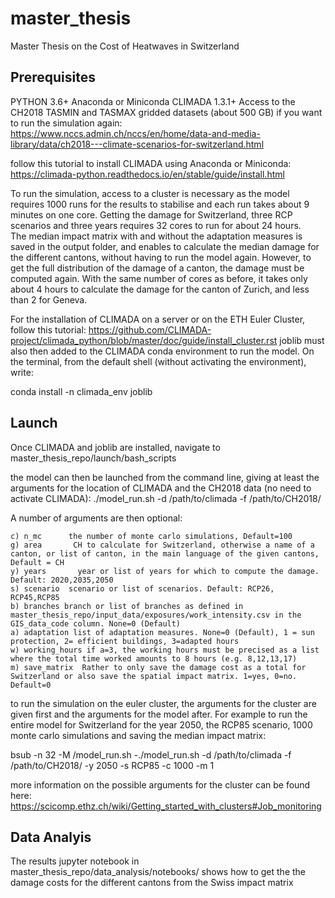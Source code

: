# master_thesis
Master Thesis on the Cost of Heatwaves in Switzerland

## Prerequisites
PYTHON 3.6+
Anaconda or Miniconda 
CLIMADA 1.3.1+
Access to the CH2018 TASMIN and TASMAX gridded datasets (about 500 GB) if you want to run the simulation again:
https://www.nccs.admin.ch/nccs/en/home/data-and-media-library/data/ch2018---climate-scenarios-for-switzerland.html

follow this tutorial to install CLIMADA using Anaconda or Miniconda:
https://climada-python.readthedocs.io/en/stable/guide/install.html

To run the simulation, access to a cluster is necessary as the model requires 1000 runs for the results to stabilise and each run takes about 9 minutes on one core. Getting the damage for Switzerland, three RCP scenarios and three years requires 32 cores to run for about 24 hours.      
The median impact matrix with and without the adaptation measures is saved in the output folder, and enables to calculate the median damage for the different cantons, without having to run the model again. However, to get the full distribution of the damage of a canton, the damage must be computed again. With the same number of cores as before, it takes only about 4 hours to calculate the damage for the canton of Zurich, and less than 2 for Geneva.


For the installation of CLIMADA on a server or on the ETH Euler Cluster, follow this tutorial:
https://github.com/CLIMADA-project/climada_python/blob/master/doc/guide/install_cluster.rst
joblib must also then added to the CLIMADA conda environment to run the model. On the terminal, from the default shell (without activating the environment), write:

conda install -n climada_env joblib

## Launch
Once CLIMADA and joblib are installed, navigate to master_thesis_repo/launch/bash_scripts

the model can then be launched from the command line, giving at least the arguments for the location of CLIMADA and the CH2018 data (no need to activate CLIMADA):
./model_run.sh -d /path/to/climada -f /path/to/CH2018/

A number of arguments are then optional:

    c) n_mc      the number of monte carlo simulations, Default=100
    g) area       CH to calculate for Switzerland, otherwise a name of a canton, or list of canton, in the main language of the given cantons, Default = CH
    y) years       year or list of years for which to compute the damage. Default: 2020,2035,2050 
    s) scenario  scenario or list of scenarios. Default: RCP26, RCP45,RCP85
    b) branches branch or list of branches as defined in master_thesis_repo/input_data/exposures/work_intensity.csv in the GIS_data_code column. None=0 (Default)
    a) adaptation list of adaptation measures. None=0 (Default), 1 = sun protection, 2= efficient buildings, 3=adapted hours
    w) working_hours if a=3, the working hours must be precised as a list where the total time worked amounts to 8 hours (e.g. 8,12,13,17)   
    m) save_matrix  Rather to only save the damage cost as a total for Switzerland or also save the spatial impact matrix. 1=yes, 0=no. Default=0
    
    
to run the simulation on the euler cluster, the arguments for the cluster are given first and the  arguments for the model after. For example to run the entire model for Switzerland for the year 2050, the RCP85 scenario, 1000 monte carlo simulations and saving the median impact matrix:

bsub -n 32 -M  /model_run.sh -./model_run.sh -d /path/to/climada -f /path/to/CH2018/ -y 2050 -s RCP85 -c 1000 -m 1

more information on the possible arguments for the cluster can be found here: 
https://scicomp.ethz.ch/wiki/Getting_started_with_clusters#Job_monitoring

## Data Analyis

The results jupyter notebook in master_thesis_repo/data_analysis/notebooks/ shows how to get the the damage costs for the different cantons from the Swiss impact matrix

 



 

